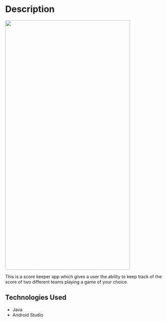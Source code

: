 <h1>Description</h1>
<img width="400" height="800" src="https://media.giphy.com/media/J4Tz0jIjvnIfaQSmpU/giphy.gif" style="max-width:100%;">
<p></p>
This is a score keeper app which gives a user the ability to keep track of the score of two different teams playing a game of your choice.
<p></p>

<h2>Technologies Used</h2>

* Java
* Android Studio
